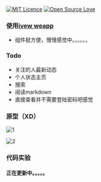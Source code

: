 [![MIT Licence](https://badges.frapsoft.com/os/mit/mit.svg?v=103)](https://opensource.org/licenses/mit-license.php)   [![Open Source Love](https://badges.frapsoft.com/os/v1/open-source.svg?v=103)](https://github.com/ellerbrock/open-source-badge/)   

### 使用[ivew weapp](https://weapp.iviewui.com/)

- 组件挺方便，慢慢感觉中。。。。。。

### Todo

- 关注的人最新动态
- 个人状态主页
- 搜索
- 阅读markdown
- 直接查看并不需要登陆密码吧感觉

### 原型（XD）

![1](C:\Users\Vencent\Desktop\1.PNG)

![2](C:\Users\Vencent\Desktop\2.PNG)



### 代码实验

#### 正在更新中。。。。。

